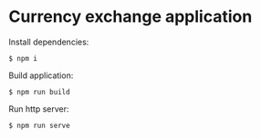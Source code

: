 # Currency exchange application

Install dependencies:

``$ npm i``

Build application:

``$ npm run build``

Run http server:

``$ npm run serve``